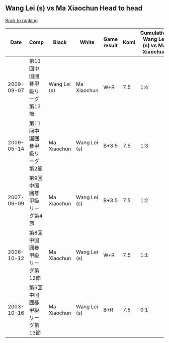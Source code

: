 ## Wang Lei (s) vs Ma Xiaochun Head to head

[Back to ranking](../../index.md)




| **Date** | **Comp** | **Black** | **White** | **Game result** | **Komi** | **Cumulative Wang Lei (s) vs Ma Xiaochun** | **Wang Lei (s) streak** | **Ma Xiaochun streak** | 
| --- | --- | --- | --- | --- | --- | --- | --- | --- |
| 2009-09-07 | 第11回中国囲碁甲級リーグ第13節 | Wang Lei (s) | Ma Xiaochun | W+R | 7.5 | 1:4 | 0 | 3 | 
| 2009-05-14 | 第11回中国囲碁甲級リーグ第2節 | Ma Xiaochun | Wang Lei (s) | B+3.5 | 7.5 | 1:3 | 0 | 2 | 
| 2007-06-09 | 第9回中国囲碁甲級リーグ第4節 | Ma Xiaochun | Wang Lei (s) | B+3.5 | 7.5 | 1:2 | 0 | 1 | 
| 2006-10-12 | 第8回中国囲碁甲級リーグ第12節 | Ma Xiaochun | Wang Lei (s) | W+R | 7.5 | 1:1 | 1 | 0 | 
| 2003-10-16 | 第5回中国囲碁甲級リーグ第13節 | Ma Xiaochun | Wang Lei (s) | B+R | 7.5 | 0:1 | 0 | 1 |




